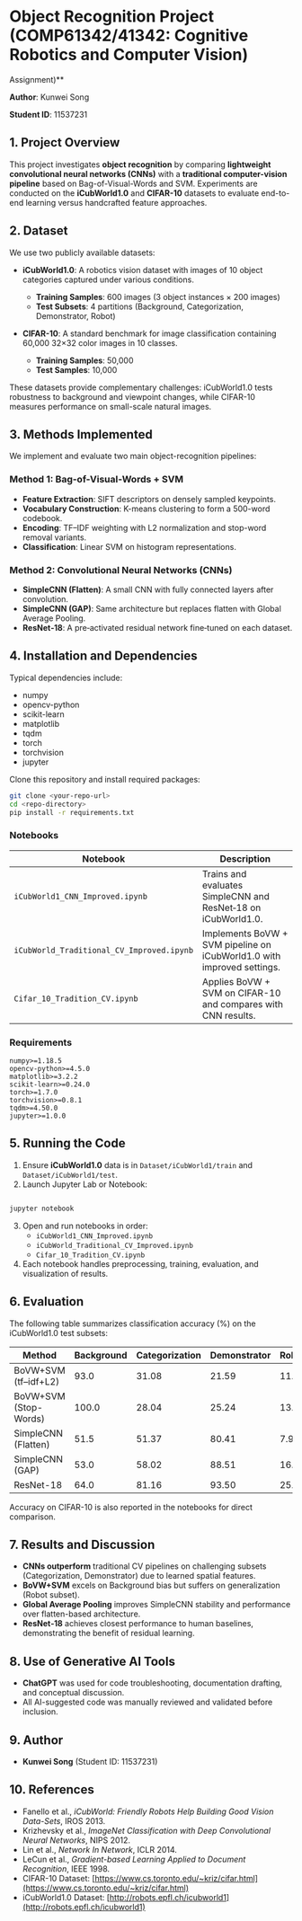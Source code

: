 # **Object Recognition Project (COMP61342/41342: Cognitive Robotics and Computer Vision)**
Assignment)**

**Author**: Kunwei Song

**Student ID**: 11537231

## **1. Project Overview**

This project investigates **object recognition** by comparing **lightweight convolutional neural networks (CNNs)** with a **traditional computer-vision pipeline** based on Bag-of-Visual-Words and SVM. Experiments are conducted on the **iCubWorld1.0** and **CIFAR-10** datasets to evaluate end-to-end learning versus handcrafted feature approaches.

## **2. Dataset**

We use two publicly available datasets:

* **iCubWorld1.0**: A robotics vision dataset with images of 10 object categories captured under various conditions.

  * **Training Samples**: 600 images (3 object instances × 200 images)
  * **Test Subsets**: 4 partitions (Background, Categorization, Demonstrator, Robot)
* **CIFAR-10**: A standard benchmark for image classification containing 60,000 32×32 color images in 10 classes.

  * **Training Samples**: 50,000
  * **Test Samples**: 10,000

These datasets provide complementary challenges: iCubWorld1.0 tests robustness to background and viewpoint changes, while CIFAR-10 measures performance on small-scale natural images.

## **3. Methods Implemented**

We implement and evaluate two main object-recognition pipelines:

### **Method 1: Bag-of-Visual-Words + SVM**

* **Feature Extraction**: SIFT descriptors on densely sampled keypoints.
* **Vocabulary Construction**: K-means clustering to form a 500-word codebook.
* **Encoding**: TF–IDF weighting with L2 normalization and stop-word removal variants.
* **Classification**: Linear SVM on histogram representations.

### **Method 2: Convolutional Neural Networks (CNNs)**

* **SimpleCNN (Flatten)**: A small CNN with fully connected layers after convolution.
* **SimpleCNN (GAP)**: Same architecture but replaces flatten with Global Average Pooling.
* **ResNet‑18**: A pre‑activated residual network fine‑tuned on each dataset.

## **4. Installation and Dependencies**


Typical dependencies include:

* numpy
* opencv-python
* scikit-learn
* matplotlib
* tqdm
* torch
* torchvision
* jupyter


Clone this repository and install required packages:

```bash
git clone <your-repo-url>  
cd <repo-directory>  
pip install -r requirements.txt  
```

### **Notebooks**

| Notebook                                  | Description                                                            |
| ----------------------------------------- | ---------------------------------------------------------------------- |
| `iCubWorld1_CNN_Improved.ipynb`           | Trains and evaluates SimpleCNN and ResNet‑18 on iCubWorld1.0.          |
| `iCubWorld_Traditional_CV_Improved.ipynb` | Implements BoVW + SVM pipeline on iCubWorld1.0 with improved settings. |
| `Cifar_10_Tradition_CV.ipynb`             | Applies BoVW + SVM on CIFAR-10 and compares with CNN results.          |

### **Requirements**

```text
numpy>=1.18.5  
opencv-python>=4.5.0  
matplotlib>=3.2.2  
scikit-learn>=0.24.0  
torch>=1.7.0  
torchvision>=0.8.1  
tqdm>=4.50.0  
jupyter>=1.0.0  
```

## **5. Running the Code**

1. Ensure **iCubWorld1.0** data is in `Dataset/iCubWorld1/train` and `Dataset/iCubWorld1/test`.
2. Launch Jupyter Lab or Notebook:

```bash

jupyter notebook

```
3. Open and run notebooks in order:  
   - `iCubWorld1_CNN_Improved.ipynb`  
   - `iCubWorld_Traditional_CV_Improved.ipynb`  
   - `Cifar_10_Tradition_CV.ipynb`  
4. Each notebook handles preprocessing, training, evaluation, and visualization of results.

## **6. Evaluation**  
The following table summarizes classification accuracy (%) on the iCubWorld1.0 test subsets:  

| Method                       | Background | Categorization | Demonstrator | Robot  |  
|------------------------------|------------|----------------|--------------|--------|  
| BoVW+SVM (tf–idf+L2)         | 93.0       | 31.08          | 21.59        | 11.47  |  
| BoVW+SVM (Stop-Words)        | 100.0      | 28.04          | 25.24        | 13.84  |  
| SimpleCNN (Flatten)          | 51.5       | 51.37          | 80.41        | 7.98   |  
| SimpleCNN (GAP)              | 53.0       | 58.02          | 88.51        | 16.46  |  
| ResNet-18                    | 64.0       | 81.16          | 93.50        | 25.06  |  

Accuracy on CIFAR-10 is also reported in the notebooks for direct comparison.

## **7. Results and Discussion**  
- **CNNs outperform** traditional CV pipelines on challenging subsets (Categorization, Demonstrator) due to learned spatial features.  
- **BoVW+SVM** excels on Background bias but suffers on generalization (Robot subset).  
- **Global Average Pooling** improves SimpleCNN stability and performance over flatten-based architecture.  
- **ResNet‑18** achieves closest performance to human baselines, demonstrating the benefit of residual learning.

## **8. Use of Generative AI Tools**  
- **ChatGPT** was used for code troubleshooting, documentation drafting, and conceptual discussion.  
- All AI-suggested code was manually reviewed and validated before inclusion.

## **9. Author**  
- **Kunwei Song** (Student ID: 11537231)

## **10. References**  
- Fanello et al., *iCubWorld: Friendly Robots Help Building Good Vision Data-Sets*, IROS 2013.  
- Krizhevsky et al., *ImageNet Classification with Deep Convolutional Neural Networks*, NIPS 2012.  
- Lin et al., *Network In Network*, ICLR 2014.  
- LeCun et al., *Gradient-based Learning Applied to Document Recognition*, IEEE 1998.  
- CIFAR-10 Dataset: [https://www.cs.toronto.edu/~kriz/cifar.html](https://www.cs.toronto.edu/~kriz/cifar.html)  
- iCubWorld1.0 Dataset: [http://robots.epfl.ch/icubworld1](http://robots.epfl.ch/icubworld1)

```
